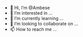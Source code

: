 - 👋 Hi, I’m @Ambese
- 👀 I’m interested in ...
- 🌱 I’m currently learning ...
- 💞️ I’m looking to collaborate on ...
- 📫 How to reach me ...

<!---
Ambese/Ambese is a ✨ special ✨ repository because its `README.md` (this file) appears on your GitHub profile.
You can click the Preview link to take a look at your changes.
--->
